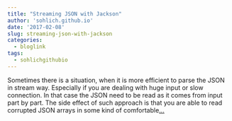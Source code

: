 ```yaml
---
title: "Streaming JSON with Jackson"
author: 'sohlich.github.io'
date: '2017-02-08'
slug: streaming-json-with-jackson
categories:
  - bloglink
tags:
  - sohlichgithubio
---
```


Sometimes there is a situation, when it is more efficient to parse the JSON in stream way. Especially if you are dealing with huge input or slow connection. In that case the JSON need to be read as it comes from input part by part. The side effect of such approach is that you are able to read corrupted JSON arrays in some kind of comfortable[... <i class="fas fa-external-link-alt"></i>](https://sohlich.github.io/post/jackson/)

